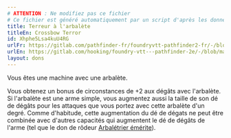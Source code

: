 ```yaml
---
# ATTENTION : Ne modifiez pas ce fichier
# Ce fichier est généré automatiquement par un script d'après les données du module Foundry VTT officiel et de sa traduction
title: Terreur à l'arbalète
titleEn: Crossbow Terror
id: Xhphe5Lsa4kuU4RG
urlFr: https://gitlab.com/pathfinder-fr/foundryvtt-pathfinder2-fr/-/blob/master/data/feats/Xhphe5Lsa4kuU4RG.htm
urlEn: https://gitlab.com/hooking/foundry-vtt---pathfinder-2e/-/blob/master/packs/data/feats.db/crossbow-terror.json
layout: dons
---
```

Vous êtes une machine avec une arbalète.

Vous obtenez un bonus de circonstances de +2 aux dégâts avec l'arbalète. Si l'arbalète est une arme simple, vous augmentez aussi la taille de son dé de dégâts pour les attaques que vous portez avec cette arbalète d'un degré. Comme d'habitude, cette augmentation du dé de dégats ne peut être combinée avec d'autres capacités qui augmentent le dé de dégâts de l'arme (tel que le don de rôdeur [Arbalétrier émérite](arbalétrier-émérite.md)).
